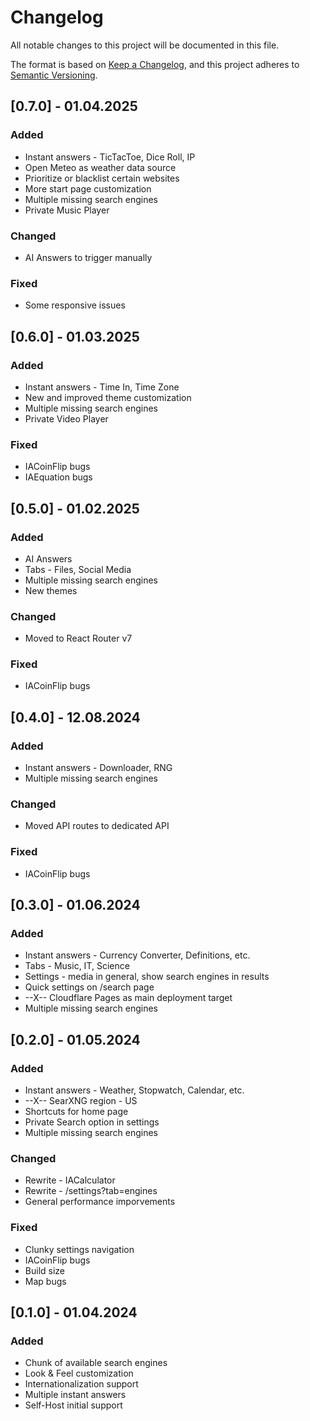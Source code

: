 # Changelog

All notable changes to this project will be documented in this file.

The format is based on [Keep a Changelog](https://keepachangelog.com/en/1.0.0/),
and this project adheres to [Semantic Versioning](https://semver.org/spec/v2.0.0.html).

## [0.7.0] - 01.04.2025

### Added

- Instant answers - TicTacToe, Dice Roll, IP
- Open Meteo as weather data source
- Prioritize or blacklist certain websites
- More start page customization
- Multiple missing search engines
- Private Music Player

### Changed

- AI Answers to trigger manually

### Fixed

- Some responsive issues

## [0.6.0] - 01.03.2025

### Added

- Instant answers - Time In, Time Zone
- New and improved theme customization
- Multiple missing search engines
- Private Video Player

### Fixed

- IACoinFlip bugs
- IAEquation bugs

## [0.5.0] - 01.02.2025

### Added

- AI Answers
- Tabs - Files, Social Media
- Multiple missing search engines
- New themes

### Changed

- Moved to React Router v7

### Fixed

- IACoinFlip bugs

## [0.4.0] - 12.08.2024

### Added

- Instant answers - Downloader, RNG
- Multiple missing search engines

### Changed

- Moved API routes to dedicated API

### Fixed

- IACoinFlip bugs

## [0.3.0] - 01.06.2024

### Added

- Instant answers - Currency Converter, Definitions, etc.
- Tabs - Music, IT, Science
- Settings - media in general, show search engines in results
- Quick settings on /search page
- --X-- Cloudflare Pages as main deployment target
- Multiple missing search engines

## [0.2.0] - 01.05.2024

### Added

- Instant answers - Weather, Stopwatch, Calendar, etc.
- --X-- SearXNG region - US
- Shortcuts for home page
- Private Search option in settings
- Multiple missing search engines

### Changed

- Rewrite - IACalculator
- Rewrite - /settings?tab=engines
- General performance imporvements

### Fixed

- Clunky settings navigation
- IACoinFlip bugs
- Build size
- Map bugs

## [0.1.0] - 01.04.2024

### Added

- Chunk of available search engines
- Look & Feel customization
- Internationalization support
- Multiple instant answers
- Self-Host initial support
